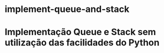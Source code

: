 # implement-queue-and-stack
# Implementação Queue e Stack sem utilização das facilidades do Python     
